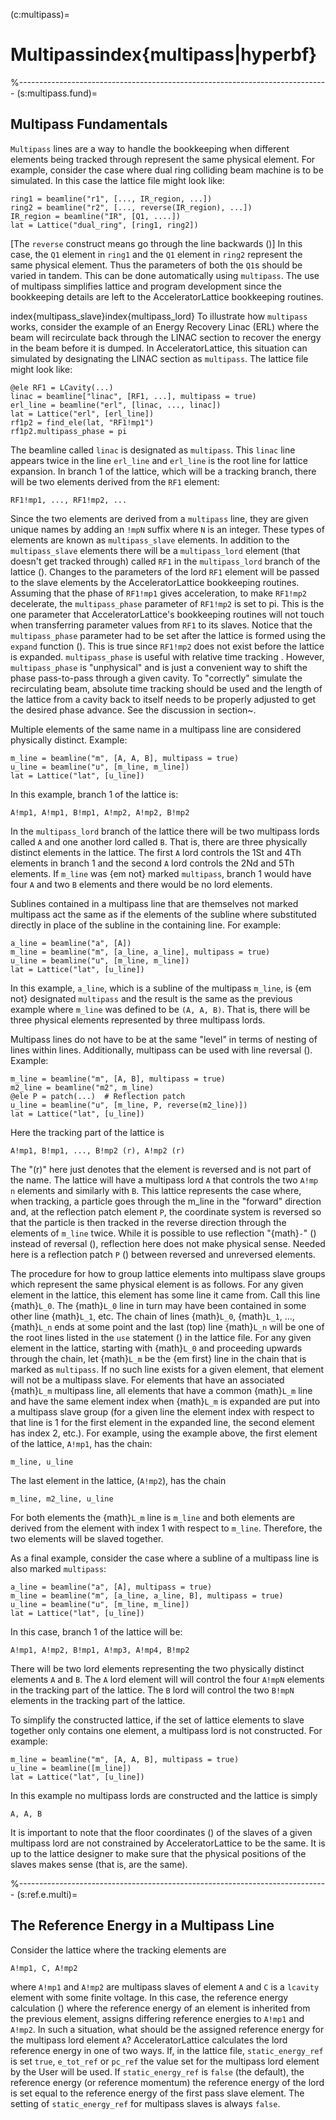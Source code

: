 (c:multipass)=
# Multipassindex{multipass|hyperbf}

%-----------------------------------------------------------------------------
(s:multipass.fund)=
## Multipass Fundamentals
`Multipass` lines are a way to handle the bookkeeping when different elements being tracked
through represent the same physical element. For example, consider the case where dual ring colliding
beam machine is to be simulated. In this case the lattice file might look like:
```{code} yaml
ring1 = beamline("r1", [..., IR_region, ...])
ring2 = beamline("r2", [..., reverse(IR_region), ...])
IR_region = beamline("IR", [Q1, ....])
lat = Lattice("dual_ring", [ring1, ring2])
```
[The `reverse` construct means go through the line backwards ([](#s:ele.reverse))]
In this case, the `Q1` element in `ring1` and the
`Q1` element in `ring2` represent the same physical element.
Thus the parameters
of both the `Q1`s should be varied in tandem. This can be done automatically using `multipass`.
The use of multipass simplifies lattice and program development since the bookkeeping details are left
to the AcceleratorLattice bookkeeping routines.

index{multipass_slave}index{multipass_lord}
To illustrate how `multipass` works, consider the example of an Energy Recovery Linac (ERL) where
the beam will recirculate back through the LINAC section to recover the energy in the beam before it
is dumped. In AcceleratorLattice, this situation can simulated by designating the LINAC section as `multipass`.
The lattice file might look like:
```{code} yaml
@ele RF1 = LCavity(...)
linac = beamline["linac", [RF1, ...], multipass = true)
erl_line = beamline("erl", [linac, ..., linac])
lat = Lattice("erl", [erl_line])
rf1p2 = find_ele(lat, "RF1!mp1")
rf1p2.multipass_phase = pi
```
The beamline called `linac` is designated as `multipass`. This `linac` line appears twice in
the line `erl_line` and `erl_line` is the root line for lattice expansion.
In branch 1 of the
lattice, which will be a tracking branch, there will be two elements derived from the `RF1` element:
```{code} yaml
RF1!mp1, ..., RF1!mp2, ...
```
Since the two elements are derived from a `multipass` line, they are given unique names by adding
an `!mpN` suffix where `N` is an integer.
These types of elements are known as `multipass_slave` elements. In
addition to the `multipass_slave` elements there will be a `multipass_lord` element (that doesn't
get tracked through) called `RF1` in the `multipass_lord` branch of the lattice ([](#s:lord.slave)).
Changes to the parameters of the lord `RF1` element will be passed to the slave elements by the AcceleratorLattice
bookkeeping routines. Assuming that the phase of `RF1!mp1` gives acceleration, to make `RF1!mp2`
decelerate, the `multipass_phase` parameter of `RF1!mp2` is set to pi. This is the one parameter
that AcceleratorLattice's bookkeeping routines will not touch when transferring parameter values from `RF1` to
its slaves. Notice that the `multipass_phase` parameter had to be set after the lattice is formed
using the `expand` function ([](#s:expand)). This is true since
`RF1!mp2` does not exist before the lattice is expanded. `multipass_phase` is useful with
relative time tracking [](#s:rf.time). However, `multipass_phase` is "unphysical" and is just
a convenient way to shift the phase pass-to-pass through a given cavity. To "correctly" simulate
the recirculating beam, absolute time tracking should be used and the length of the lattice from a
cavity back to itself needs to be properly adjusted to get the desired phase advance. See the discussion
in section~[](#s:rf.time).

Multiple elements of the same name in a multipass line are considered
physically distinct. Example:
```{code} yaml
m_line = beamline("m", [A, A, B], multipass = true)
u_line = beamline("u", [m_line, m_line])
lat = Lattice("lat", [u_line])
```
In this example, branch 1 of the lattice is:
```{code} yaml
A!mp1, A!mp1, B!mp1, A!mp2, A!mp2, B!mp2
```
In the `multipass_lord` branch of the lattice there will be two multipass lords called `A` and
one another lord called `B`.
That is, there are three physically distinct elements in the lattice. The first
`A` lord controls the 1St and 4Th elements in branch 1 and the second
`A` lord controls the 2Nd and 5Th elements. If `m_line` was {em not} marked `multipass`,
branch 1 would have four `A` and two `B` elements and there would be
no lord elements.

Sublines contained in a multipass line that are themselves not marked multipass act the same as if
the elements of the subline where substituted directly in place of the subline in the containing
line. For example:
```{code} yaml
a_line = beamline("a", [A])
m_line = beamline("m", [a_line, a_line], multipass = true)
u_line = beamline("u", [m_line, m_line])
lat = Lattice("lat", [u_line])
```
In this example, `a_line`, which is a subline of the multipass `m_line`, is {em not}
designated `multipass` and the result is the same as the previous example where `m_line` was
defined to be `(A, A, B)`. That is, there will be three physical elements represented by three
multipass lords.

Multipass lines do not have to be at the same "level" in terms of nesting of lines within
lines. Additionally, multipass can be used with line reversal ([](#s:ele.reverse)). Example:
```{code} yaml
m_line = beamline("m", [A, B], multipass = true)
m2_line = beamline("m2", m_line)
@ele P = patch(...)  # Reflection patch
u_line = beamline("u", [m_line, P, reverse(m2_line)])
lat = Lattice("lat", [u_line])
```
Here the tracking part of the lattice is
```{code} yaml
A!mp1, B!mp1, ..., B!mp2 (r), A!mp2 (r)
```
The "(r)" here just denotes that the element is reversed and is not part of the name. The lattice
will have a multipass lord `A` that controls the two `A!mp n` elements and similarly with
`B`. This lattice represents the case where, when tracking,
a particle goes through the m_line in the "forward"
direction and, at the reflection patch element `P`, the coordinate system is reversed so that the particle
is then tracked in the reverse direction through the elements of `m_line` twice.
While it is possible to use reflection "{math}`-`" ([](#s:lines.wo.arg)) instead
of reversal ([](#s:ele.reverse)), reflection here does not make physical sense.  Needed
here is a reflection patch `P` ([](#s:patch)) between reversed and unreversed elements.

The procedure for how to group lattice elements into multipass slave groups which represent the same
physical element is as follows. For any given element in the lattice, this element has some line it
came from. Call this line {math}`L_0`. The {math}`L_0` line in turn may have been contained in some other line
{math}`L_1`, etc. The chain of lines {math}`L_0`, {math}`L_1`, ..., {math}`L_n` ends at some point and the last (top) line
{math}`L_n` will be one of the root lines listed in the `use` statement ([](#s:use)) in the lattice
file. For any given element in the lattice, starting with {math}`L_0` and proceeding upwards through the
chain, let {math}`L_m` be the {em first} line in the chain that is marked as `multipass`. If no such
line exists for a given element, that element will not be a multipass slave. For elements that have
an associated {math}`L_m` multipass line, all elements that have a common {math}`L_m` line and have the same
element index when {math}`L_m` is expanded are put into a multipass slave group (for a given line the
element index with respect to that line is 1 for the first element in the expanded line, the second
element has index 2, etc.).  For example, using the example above, the first element of the lattice,
`A!mp1`, has the chain:
```{code} yaml
m_line, u_line
```
The last element in the lattice, (`A!mp2`), has the chain
```{code} yaml
m_line, m2_line, u_line
```
For both elements the {math}`L_m` line is `m_line` and both elements are derived from the element with
index 1 with respect to `m_line`. Therefore, the two elements will be slaved together.

As a final example, consider the case where a subline of a multipass line is also marked
`multipass`:
```{code} yaml
a_line = beamline("a", [A], multipass = true)
m_line = beamline("m", [a_line, a_line, B], multipass = true)
u_line = beamline("u", [m_line, m_line])
lat = Lattice("lat", [u_line])
```
In this case, branch 1 of the lattice will be:
```{code} yaml
A!mp1, A!mp2, B!mp1, A!mp3, A!mp4, B!mp2
```
There will be two lord elements representing the two physically distinct elements `A` and `B`.
The `A` lord element will will control the four `A!mpN` elements in the tracking
part of the lattice. The `B` lord will control the two `B!mpN` elements in the tracking part
of the lattice.

To simplify the constructed lattice, if the set of lattice elements to slave together only contains
one element, a multipass lord is not constructed. For example:
```{code} yaml
m_line = beamline("m", [A, A, B], multipass = true)
u_line = beamline([m_line])
lat = Lattice("lat", [u_line])
```
In this example no multipass lords are constructed and the lattice is simply
```{code} yaml
A, A, B
```

It is important to note that the floor coordinates ([](#s:floor)) of the slaves of a given
multipass lord are not constrained by AcceleratorLattice to be the same. It is up to the lattice designer to make
sure that the physical positions of the slaves makes sense (that is, are the same).

%-----------------------------------------------------------------------------
(s:ref.e.multi)=
## The Reference Energy in a Multipass Line
Consider the lattice where the tracking elements are
```{code} yaml
A!mp1, C, A!mp2
```
where `A!mp1` and `A!mp2` are multipass slaves of element `A` and `C` is a `lcavity`
element with some finite voltage. In this case, the reference energy calculation ([](#s:energy))
where the reference energy of an element is inherited from the previous element, assigns differing
reference energies to `A!mp1` and `A!mp2`. In such a situation, what should be the assigned
reference energy for the multipass lord element `A`? AcceleratorLattice calculates the lord reference energy
in one of two ways. If, in the lattice file, `static_energy_ref` is set `true`,
`e_tot_ref` or `pc_ref` the value set for the multipass lord element by the User will be used.
If `static_energy_ref` is `false` (the default),
the reference energy (or reference momentum) the reference energy of the lord is set equal to the
reference energy of the first pass slave element.
The setting of `static_energy_ref` for multipass slaves is always `false`.
```{footbibliography}
```
